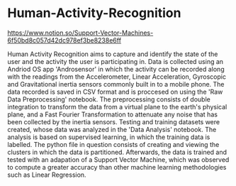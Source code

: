 # Human-Activity-Recognition

https://www.notion.so/Support-Vector-Machines-6f50bd8c057d42dc978ef3be8238e6ff


Human Activity Recognition aims to capture and identify the state of the user and the activity the user is participating in. Data is collected using an Andriod OS app 'Androsensor' in which the activity can be recorded along with the readings from the Accelerometer, Linear Acceleration, Gyroscopic and Gravitational inertia sensors commonly built in to a mobile phone. The data recorded is saved in CSV format and is proccesed on using the 'Raw Data Preprocessing' notebook. The preprocessing consists of double integration to transform the data from a virtual plane to the earth's physical plane, and a Fast Fourier Transformation to attenuate any noise that has been collected by the inertia sensors. 
Testing and training datasets were created, whose data was analyzed in the 'Data Analysis' notebook. The analysis is based on supervised learning, in which the training data is labelled. The python file in question consists of creating and viewing the clusters in which the data is partitioned. Afterwards, the data is trained and tested with an adapation of a Support Vector Machine, which was observed to compute a greater accuracy than other machine learning methodologies such as Linear Regression.
